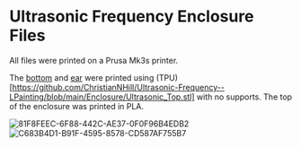 # Ultrasonic Frequency Enclosure Files

All files were printed on a Prusa Mk3s printer.

The [bottom](https://github.com/ChristianNHill/Ultrasonic-Frequency--LPainting/blob/main/Enclosure/Ultrasonic_Bottom.stl) and [ear](https://github.com/ChristianNHill/Ultrasonic-Frequency--LPainting/blob/main/Enclosure/Ear.stl) were printed using (TPU)[https://github.com/ChristianNHill/Ultrasonic-Frequency--LPainting/blob/main/Enclosure/Ultrasonic_Top.stl] with no supports. The top of the enclosure was printed in PLA.

![81F8FEEC-6F88-442C-AE37-0F0F96B4EDB2](https://user-images.githubusercontent.com/22805894/204070856-27fb7854-cbb7-485e-92ef-f4a627bb4638.jpeg)
![C683B4D1-B91F-4595-8578-CD587AF755B7](https://user-images.githubusercontent.com/22805894/204070859-3c9848b7-bbfd-479f-9d47-4e5a8b7309f1.jpeg)
